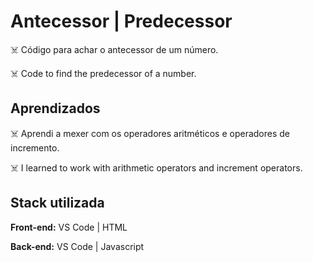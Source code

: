 # Antecessor | Predecessor

☠️ Código para achar o antecessor de um número.

☠️ Code to find the predecessor of a number.

## Aprendizados

☠️ Aprendi a mexer com os operadores aritméticos e 
operadores de incremento.

☠️ I learned to work with arithmetic operators and
increment operators.
## Stack utilizada

**Front-end:** VS Code | HTML

**Back-end:** VS Code | Javascript
